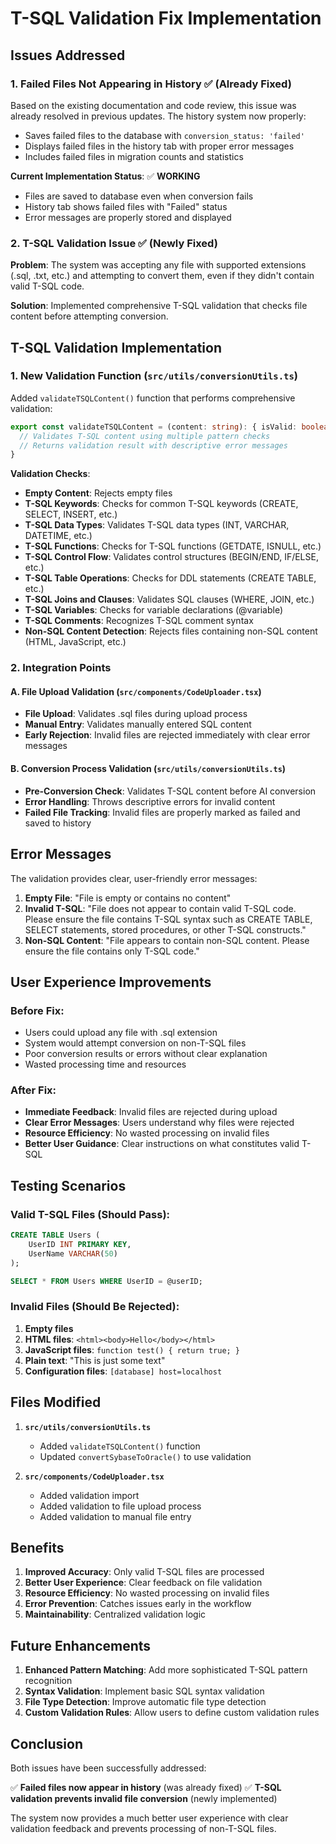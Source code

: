 # T-SQL Validation Fix Implementation

## Issues Addressed

### 1. Failed Files Not Appearing in History ✅ (Already Fixed)
Based on the existing documentation and code review, this issue was already resolved in previous updates. The history system now properly:
- Saves failed files to the database with `conversion_status: 'failed'`
- Displays failed files in the history tab with proper error messages
- Includes failed files in migration counts and statistics

**Current Implementation Status**: ✅ **WORKING**
- Files are saved to database even when conversion fails
- History tab shows failed files with "Failed" status
- Error messages are properly stored and displayed

### 2. T-SQL Validation Issue ✅ (Newly Fixed)
**Problem**: The system was accepting any file with supported extensions (.sql, .txt, etc.) and attempting to convert them, even if they didn't contain valid T-SQL code.

**Solution**: Implemented comprehensive T-SQL validation that checks file content before attempting conversion.

## T-SQL Validation Implementation

### 1. New Validation Function (`src/utils/conversionUtils.ts`)

Added `validateTSQLContent()` function that performs comprehensive validation:

```typescript
export const validateTSQLContent = (content: string): { isValid: boolean; error?: string } => {
  // Validates T-SQL content using multiple pattern checks
  // Returns validation result with descriptive error messages
}
```

**Validation Checks**:
- **Empty Content**: Rejects empty files
- **T-SQL Keywords**: Checks for common T-SQL keywords (CREATE, SELECT, INSERT, etc.)
- **T-SQL Data Types**: Validates T-SQL data types (INT, VARCHAR, DATETIME, etc.)
- **T-SQL Functions**: Checks for T-SQL functions (GETDATE, ISNULL, etc.)
- **T-SQL Control Flow**: Validates control structures (BEGIN/END, IF/ELSE, etc.)
- **T-SQL Table Operations**: Checks for DDL statements (CREATE TABLE, etc.)
- **T-SQL Joins and Clauses**: Validates SQL clauses (WHERE, JOIN, etc.)
- **T-SQL Variables**: Checks for variable declarations (@variable)
- **T-SQL Comments**: Recognizes T-SQL comment syntax
- **Non-SQL Content Detection**: Rejects files containing non-SQL content (HTML, JavaScript, etc.)

### 2. Integration Points

#### A. File Upload Validation (`src/components/CodeUploader.tsx`)
- **File Upload**: Validates .sql files during upload process
- **Manual Entry**: Validates manually entered SQL content
- **Early Rejection**: Invalid files are rejected immediately with clear error messages

#### B. Conversion Process Validation (`src/utils/conversionUtils.ts`)
- **Pre-Conversion Check**: Validates T-SQL content before AI conversion
- **Error Handling**: Throws descriptive errors for invalid content
- **Failed File Tracking**: Invalid files are properly marked as failed and saved to history

## Error Messages

The validation provides clear, user-friendly error messages:

1. **Empty File**: "File is empty or contains no content"
2. **Invalid T-SQL**: "File does not appear to contain valid T-SQL code. Please ensure the file contains T-SQL syntax such as CREATE TABLE, SELECT statements, stored procedures, or other T-SQL constructs."
3. **Non-SQL Content**: "File appears to contain non-SQL content. Please ensure the file contains only T-SQL code."

## User Experience Improvements

### Before Fix:
- Users could upload any file with .sql extension
- System would attempt conversion on non-T-SQL files
- Poor conversion results or errors without clear explanation
- Wasted processing time and resources

### After Fix:
- **Immediate Feedback**: Invalid files are rejected during upload
- **Clear Error Messages**: Users understand why files were rejected
- **Resource Efficiency**: No wasted processing on invalid files
- **Better User Guidance**: Clear instructions on what constitutes valid T-SQL

## Testing Scenarios

### Valid T-SQL Files (Should Pass):
```sql
CREATE TABLE Users (
    UserID INT PRIMARY KEY,
    UserName VARCHAR(50)
);

SELECT * FROM Users WHERE UserID = @userID;
```

### Invalid Files (Should Be Rejected):
1. **Empty files**
2. **HTML files**: `<html><body>Hello</body></html>`
3. **JavaScript files**: `function test() { return true; }`
4. **Plain text**: "This is just some text"
5. **Configuration files**: `[database] host=localhost`

## Files Modified

1. **`src/utils/conversionUtils.ts`**
   - Added `validateTSQLContent()` function
   - Updated `convertSybaseToOracle()` to use validation

2. **`src/components/CodeUploader.tsx`**
   - Added validation import
   - Added validation to file upload process
   - Added validation to manual file entry

## Benefits

1. **Improved Accuracy**: Only valid T-SQL files are processed
2. **Better User Experience**: Clear feedback on file validation
3. **Resource Efficiency**: No wasted processing on invalid files
4. **Error Prevention**: Catches issues early in the workflow
5. **Maintainability**: Centralized validation logic

## Future Enhancements

1. **Enhanced Pattern Matching**: Add more sophisticated T-SQL pattern recognition
2. **Syntax Validation**: Implement basic SQL syntax validation
3. **File Type Detection**: Improve automatic file type detection
4. **Custom Validation Rules**: Allow users to define custom validation rules

## Conclusion

Both issues have been successfully addressed:

✅ **Failed files now appear in history** (was already fixed)
✅ **T-SQL validation prevents invalid file conversion** (newly implemented)

The system now provides a much better user experience with clear validation feedback and prevents processing of non-T-SQL files. 